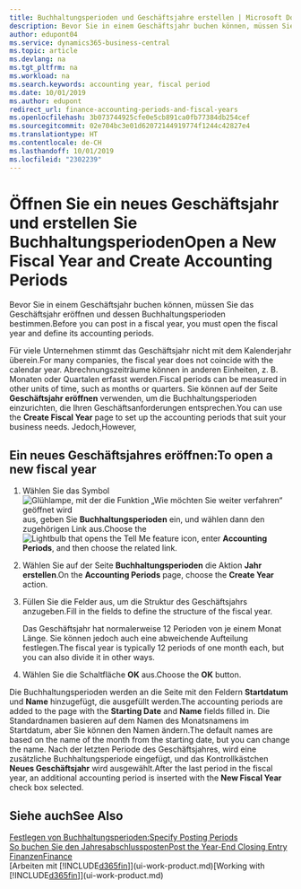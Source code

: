 ```yaml
---
title: Buchhaltungsperioden und Geschäftsjahre erstellen | Microsoft Docs
description: Bevor Sie in einem Geschäftsjahr buchen können, müssen Sie das Geschäftsjahr eröffnen und dessen Buchhaltungsperioden bestimmen.
author: edupont04
ms.service: dynamics365-business-central
ms.topic: article
ms.devlang: na
ms.tgt_pltfrm: na
ms.workload: na
ms.search.keywords: accounting year, fiscal period
ms.date: 10/01/2019
ms.author: edupont
redirect_url: finance-accounting-periods-and-fiscal-years
ms.openlocfilehash: 3b073744925cfe0e5cb891ca0fb77384db254cef
ms.sourcegitcommit: 02e704bc3e01d62072144919774f1244c42827e4
ms.translationtype: HT
ms.contentlocale: de-CH
ms.lasthandoff: 10/01/2019
ms.locfileid: "2302239"
---
```

# <a name="open-a-new-fiscal-year-and-create-accounting-periods"></a><span data-ttu-id="bbf73-103">Öffnen Sie ein neues Geschäftsjahr und erstellen Sie Buchhaltungsperioden</span><span class="sxs-lookup"><span data-stu-id="bbf73-103">Open a New Fiscal Year and Create Accounting Periods</span></span>
<span data-ttu-id="bbf73-104">Bevor Sie in einem Geschäftsjahr buchen können, müssen Sie das Geschäftsjahr eröffnen und dessen Buchhaltungsperioden bestimmen.</span><span class="sxs-lookup"><span data-stu-id="bbf73-104">Before you can post in a fiscal year, you must open the fiscal year and define its accounting periods.</span></span>  

<span data-ttu-id="bbf73-105">Für viele Unternehmen stimmt das Geschäftsjahr nicht mit dem Kalenderjahr überein.</span><span class="sxs-lookup"><span data-stu-id="bbf73-105">For many companies, the fiscal year does not coincide with the calendar year.</span></span> <span data-ttu-id="bbf73-106">Abrechnungszeiträume können in anderen Einheiten, z. B. Monaten oder Quartalen erfasst werden.</span><span class="sxs-lookup"><span data-stu-id="bbf73-106">Fiscal periods can be measured in other units of time, such as months or quarters.</span></span> <span data-ttu-id="bbf73-107">Sie können auf der Seite **Geschäftsjahr eröffnen** verwenden, um die Buchhaltungsperioden einzurichten, die Ihren Geschäftsanforderungen entsprechen.</span><span class="sxs-lookup"><span data-stu-id="bbf73-107">You can use the **Create Fiscal Year** page to set up the accounting periods that suit your business needs.</span></span> <span data-ttu-id="bbf73-108">Jedoch,</span><span class="sxs-lookup"><span data-stu-id="bbf73-108">However,</span></span>   

## <a name="to-open-a-new-fiscal-year"></a><span data-ttu-id="bbf73-109">Ein neues Geschäftsjahres eröffnen:</span><span class="sxs-lookup"><span data-stu-id="bbf73-109">To open a new fiscal year</span></span>
1. <span data-ttu-id="bbf73-110">Wählen Sie das Symbol ![Glühlampe, mit der die Funktion „Wie möchten Sie weiter verfahren“ geöffnet wird](media/ui-search/search_small.png "Wie möchten Sie weiter verfahren?") aus, geben Sie **Buchhaltungsperioden** ein, und wählen dann den zugehörigen Link aus.</span><span class="sxs-lookup"><span data-stu-id="bbf73-110">Choose the ![Lightbulb that opens the Tell Me feature](media/ui-search/search_small.png "Tell me what you want to do") icon, enter **Accounting Periods**, and then choose the related link.</span></span>
2. <span data-ttu-id="bbf73-111">Wählen Sie auf der Seite **Buchhaltungsperioden** die Aktion **Jahr erstellen**.</span><span class="sxs-lookup"><span data-stu-id="bbf73-111">On the **Accounting Periods** page, choose the **Create Year** action.</span></span>
3. <span data-ttu-id="bbf73-112">Füllen Sie die Felder aus, um die Struktur des Geschäftsjahrs anzugeben.</span><span class="sxs-lookup"><span data-stu-id="bbf73-112">Fill in the fields to define the structure of the fiscal year.</span></span>

    <span data-ttu-id="bbf73-113">Das Geschäftsjahr hat normalerweise 12 Perioden von je einem Monat Länge. Sie können jedoch auch eine abweichende Aufteilung festlegen.</span><span class="sxs-lookup"><span data-stu-id="bbf73-113">The fiscal year is typically 12 periods of one month each, but you can also divide it in other ways.</span></span>
4. <span data-ttu-id="bbf73-114">Wählen Sie die Schaltfläche **OK** aus.</span><span class="sxs-lookup"><span data-stu-id="bbf73-114">Choose the **OK** button.</span></span>

<span data-ttu-id="bbf73-115">Die Buchhaltungsperioden werden an die Seite mit den Feldern **Startdatum** und **Name** hinzugefügt, die ausgefüllt werden.</span><span class="sxs-lookup"><span data-stu-id="bbf73-115">The accounting periods are added to the page with the **Starting Date** and **Name** fields filled in.</span></span> <span data-ttu-id="bbf73-116">Die Standardnamen basieren auf dem Namen des Monatsnamens im Startdatum, aber Sie können den Namen ändern.</span><span class="sxs-lookup"><span data-stu-id="bbf73-116">The default names are based on the name of the month from the starting date, but you can change the name.</span></span> <span data-ttu-id="bbf73-117">Nach der letzten Periode des Geschäftsjahres, wird eine zusätzliche Buchhaltungsperiode eingefügt, und das Kontrollkästchen **Neues Geschäftsjahr** wird ausgewählt.</span><span class="sxs-lookup"><span data-stu-id="bbf73-117">After the last period in the fiscal year, an additional accounting period is inserted with the **New Fiscal Year** check box selected.</span></span>  


## <a name="see-also"></a><span data-ttu-id="bbf73-118">Siehe auch</span><span class="sxs-lookup"><span data-stu-id="bbf73-118">See Also</span></span>
[<span data-ttu-id="bbf73-119">Festlegen von Buchhaltungsperioden:</span><span class="sxs-lookup"><span data-stu-id="bbf73-119">Specify Posting Periods</span></span>](finance-how-specify-posting-periods.md)  
[<span data-ttu-id="bbf73-120">So buchen Sie den Jahresabschlussposten</span><span class="sxs-lookup"><span data-stu-id="bbf73-120">Post the Year-End Closing Entry</span></span>](year-how-post-year-end-close-entry.md)  
[<span data-ttu-id="bbf73-121">Finanzen</span><span class="sxs-lookup"><span data-stu-id="bbf73-121">Finance</span></span>](finance.md)  
<span data-ttu-id="bbf73-122">[Arbeiten mit [!INCLUDE[d365fin](includes/d365fin_md.md)]](ui-work-product.md)</span><span class="sxs-lookup"><span data-stu-id="bbf73-122">[Working with [!INCLUDE[d365fin](includes/d365fin_md.md)]](ui-work-product.md)</span></span>
